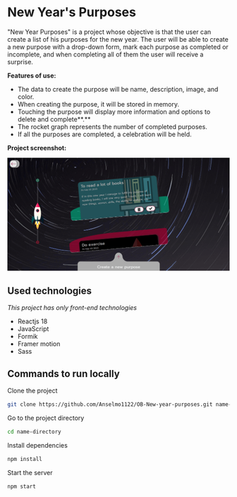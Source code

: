 # New Year's Purposes

"New Year Purposes" is a project whose objective is that the user can create a list of his purposes for the new year. The user will be able to create a new purpose with a drop-down form, mark each purpose as completed or incomplete, and when completing all of them the user will receive a surprise.

**Features of use:**

- The data to create the purpose will be name, description, image, and color.
- When creating the purpose, it will be stored in memory.
- Touching the purpose will display more information and options to delete and complete**.**
- The rocket graph represents the number of completed purposes.
- If all the purposes are completed, a celebration will be held.

**Project screenshot:**

<div center>
    <img src="./src/assets/screen.png" alt="Project screenshot" />
</div>

## Used technologies

*This project has only front-end technologies*

- Reactjs 18
- JavaScript
- Formik
- Framer motion
- Sass

## Commands to run locally

Clone the project

```bash
git clone https://github.com/Anselmo1122/OB-New-year-purposes.git name-directory
```

Go to the project directory

```bash
cd name-directory
```

Install dependencies

```bash
npm install
```

Start the server

```bash
npm start
```
